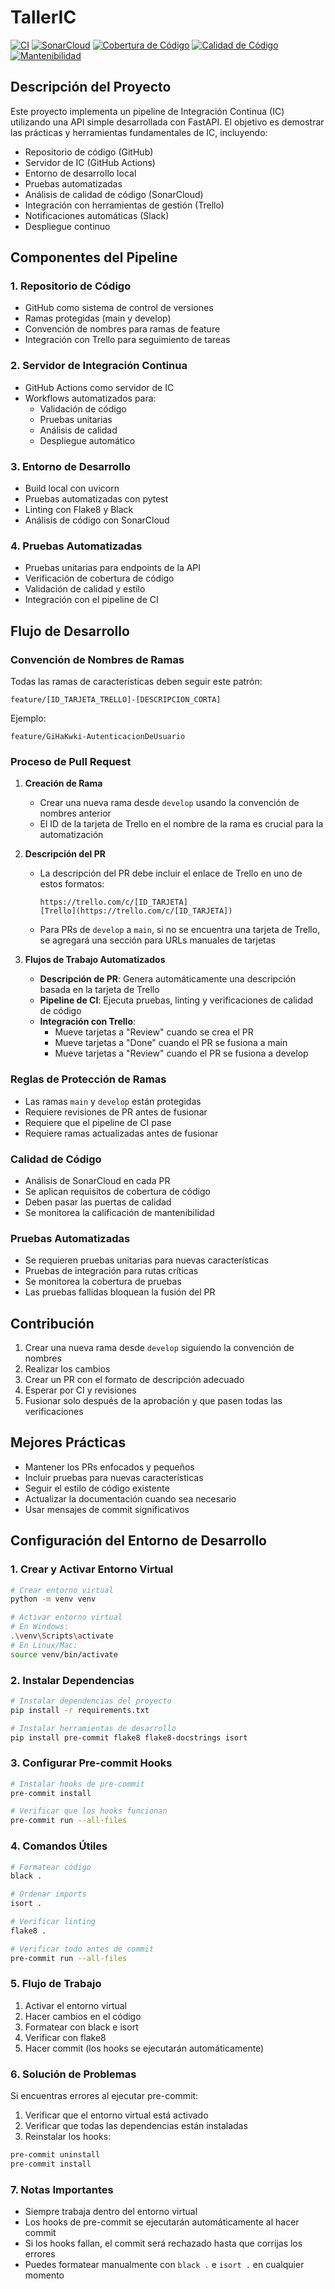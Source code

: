 # TallerIC

[![CI](https://github.com/Luc4sG/TallerIC/actions/workflows/ci.yml/badge.svg)](https://github.com/Luc4sG/TallerIC/actions/workflows/ci.yml)
[![SonarCloud](https://sonarcloud.io/api/project_badges/measure?project=Luc4sG_TallerIC&metric=alert_status)](https://sonarcloud.io/summary/new_code?id=Luc4sG_TallerIC)
[![Cobertura de Código](https://sonarcloud.io/api/project_badges/measure?project=Luc4sG_TallerIC&metric=coverage)](https://sonarcloud.io/summary/new_code?id=Luc4sG_TallerIC)
[![Calidad de Código](https://sonarcloud.io/api/project_badges/measure?project=Luc4sG_TallerIC&metric=reliability_rating)](https://sonarcloud.io/summary/new_code?id=Luc4sG_TallerIC)
[![Mantenibilidad](https://sonarcloud.io/api/project_badges/measure?project=Luc4sG_TallerIC&metric=sqale_rating)](https://sonarcloud.io/summary/new_code?id=Luc4sG_TallerIC)

## Descripción del Proyecto

Este proyecto implementa un pipeline de Integración Continua (IC) utilizando una API simple desarrollada con FastAPI. El objetivo es demostrar las prácticas y herramientas fundamentales de IC, incluyendo:

- Repositorio de código (GitHub)
- Servidor de IC (GitHub Actions)
- Entorno de desarrollo local
- Pruebas automatizadas
- Análisis de calidad de código (SonarCloud)
- Integración con herramientas de gestión (Trello)
- Notificaciones automáticas (Slack)
- Despliegue continuo

## Componentes del Pipeline

### 1. Repositorio de Código
- GitHub como sistema de control de versiones
- Ramas protegidas (main y develop)
- Convención de nombres para ramas de feature
- Integración con Trello para seguimiento de tareas

### 2. Servidor de Integración Continua
- GitHub Actions como servidor de IC
- Workflows automatizados para:
  - Validación de código
  - Pruebas unitarias
  - Análisis de calidad
  - Despliegue automático

### 3. Entorno de Desarrollo
- Build local con uvicorn
- Pruebas automatizadas con pytest
- Linting con Flake8 y Black
- Análisis de código con SonarCloud

### 4. Pruebas Automatizadas
- Pruebas unitarias para endpoints de la API
- Verificación de cobertura de código
- Validación de calidad y estilo
- Integración con el pipeline de CI

## Flujo de Desarrollo

### Convención de Nombres de Ramas

Todas las ramas de características deben seguir este patrón:
```
feature/[ID_TARJETA_TRELLO]-[DESCRIPCION_CORTA]
```

Ejemplo:
```
feature/GiHaKwki-AutenticacionDeUsuario
```

### Proceso de Pull Request

1. **Creación de Rama**
   - Crear una nueva rama desde `develop` usando la convención de nombres anterior
   - El ID de la tarjeta de Trello en el nombre de la rama es crucial para la automatización

2. **Descripción del PR**
   - La descripción del PR debe incluir el enlace de Trello en uno de estos formatos:
     ```
     https://trello.com/c/[ID_TARJETA]
     [Trello](https://trello.com/c/[ID_TARJETA])
     ```
   - Para PRs de `develop` a `main`, si no se encuentra una tarjeta de Trello, se agregará una sección para URLs manuales de tarjetas

3. **Flujos de Trabajo Automatizados**
   - **Descripción de PR**: Genera automáticamente una descripción basada en la tarjeta de Trello
   - **Pipeline de CI**: Ejecuta pruebas, linting y verificaciones de calidad de código
   - **Integración con Trello**: 
     - Mueve tarjetas a "Review" cuando se crea el PR
     - Mueve tarjetas a "Done" cuando el PR se fusiona a main
     - Mueve tarjetas a "Review" cuando el PR se fusiona a develop

### Reglas de Protección de Ramas

- Las ramas `main` y `develop` están protegidas
- Requiere revisiones de PR antes de fusionar
- Requiere que el pipeline de CI pase
- Requiere ramas actualizadas antes de fusionar

### Calidad de Código

- Análisis de SonarCloud en cada PR
- Se aplican requisitos de cobertura de código
- Deben pasar las puertas de calidad
- Se monitorea la calificación de mantenibilidad

### Pruebas Automatizadas

- Se requieren pruebas unitarias para nuevas características
- Pruebas de integración para rutas críticas
- Se monitorea la cobertura de pruebas
- Las pruebas fallidas bloquean la fusión del PR

## Contribución

1. Crear una nueva rama desde `develop` siguiendo la convención de nombres
2. Realizar los cambios
3. Crear un PR con el formato de descripción adecuado
4. Esperar por CI y revisiones
5. Fusionar solo después de la aprobación y que pasen todas las verificaciones

## Mejores Prácticas

- Mantener los PRs enfocados y pequeños
- Incluir pruebas para nuevas características
- Seguir el estilo de código existente
- Actualizar la documentación cuando sea necesario
- Usar mensajes de commit significativos

## Configuración del Entorno de Desarrollo

### 1. Crear y Activar Entorno Virtual

```bash
# Crear entorno virtual
python -m venv venv

# Activar entorno virtual
# En Windows:
.\venv\Scripts\activate
# En Linux/Mac:
source venv/bin/activate
```

### 2. Instalar Dependencias

```bash
# Instalar dependencias del proyecto
pip install -r requirements.txt

# Instalar herramientas de desarrollo
pip install pre-commit flake8 flake8-docstrings isort
```

### 3. Configurar Pre-commit Hooks

```bash
# Instalar hooks de pre-commit
pre-commit install

# Verificar que los hooks funcionan
pre-commit run --all-files
```

### 4. Comandos Útiles

```bash
# Formatear código
black .

# Ordenar imports
isort .

# Verificar linting
flake8 .

# Verificar todo antes de commit
pre-commit run --all-files
```

### 5. Flujo de Trabajo

1. Activar el entorno virtual
2. Hacer cambios en el código
3. Formatear con black e isort
4. Verificar con flake8
5. Hacer commit (los hooks se ejecutarán automáticamente)

### 6. Solución de Problemas

Si encuentras errores al ejecutar pre-commit:

1. Verificar que el entorno virtual está activado
2. Verificar que todas las dependencias están instaladas
3. Reinstalar los hooks:
```bash
pre-commit uninstall
pre-commit install
```

### 7. Notas Importantes

- Siempre trabaja dentro del entorno virtual
- Los hooks de pre-commit se ejecutarán automáticamente al hacer commit
- Si los hooks fallan, el commit será rechazado hasta que corrijas los errores
- Puedes formatear manualmente con `black .` e `isort .` en cualquier momento 